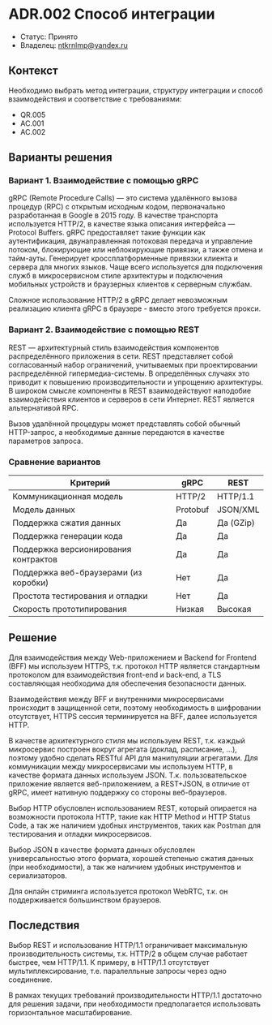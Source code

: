 # ADR.002 Способ интеграции

* Статус: Принято
* Владелец: ntkrnlmp@yandex.ru


## Контекст
Необходимо выбрать метод интеграции, структуру интеграции и способ взаимодействия и соответствие с требованиями:

* QR.005
* AC.001
* AC.002

## Варианты решения
<!--
  Примечание для проверяющего:

  По идее здесь надо было расписать варианты с методами интеграции и структурой,
  но т.к. этого явно не было указано в задании, описал только способ взаимодействия.
-->

### Вариант 1. Взаимодействие с помощью gRPC

gRPC (Remote Procedure Calls) — это система удалённого вызова процедур (RPC) с открытым исходным кодом, первоначально разработанная в Google в 2015 году. В качестве транспорта используется HTTP/2, в качестве языка описания интерфейса — Protocol Buffers. gRPC предоставляет такие функции как аутентификация, двунаправленная потоковая передача и управление потоком, блокирующие или неблокирующие привязки, а также отмена и тайм-ауты. Генерирует кроссплатформенные привязки клиента и сервера для многих языков. Чаще всего используется для подключения служб в микросервисном стиле архитектуры и подключения мобильных устройств и браузерных клиентов к серверным службам. 

Сложное использование HTTP/2 в gRPC делает невозможным реализацию клиента gRPC в браузере - вместо этого требуется прокси. 

### Вариант 2. Взаимодействие с помощью REST

REST — архитектурный стиль взаимодействия компонентов распределённого приложения в сети. REST представляет собой согласованный набор ограничений, учитываемых при проектировании распределённой гипермедиа-системы. В определённых случаях это приводит к повышению производительности и упрощению архитектуры. В широком смысле компоненты в REST взаимодействуют наподобие взаимодействия клиентов и серверов в сети Интернет. REST является альтернативой RPC.

Вызов удалённой процедуры может представлять собой обычный HTTP-запрос, а необходимые данные передаются в качестве параметров запроса.

### Сравнение вариантов

| Критерий                              | gRPC     | REST      |
| ------------------------------------- | -------- | --------- |
| Коммуникационная модель               | HTTP/2   | HTTP/1.1  |
| Модель данных                         | Protobuf | JSON/XML  |
| Поддержка сжатия данных               | Да       | Да (GZip) |
| Поддержка генерации кода              | Да       | Да        |
| Поддержка версионирования контрактов  | Да       | Да        |
| Поддержка веб-браузерами (из коробки) | Нет      | Да        |
| Простота тестирования и отладки       | Нет      | Да        |
| Скорость прототипирования             | Низкая   | Высокая   |

## Решение

Для взаимодействия между Web-приложением и Backend for Frontend (BFF) мы используем HTTPS, т.к. протокол HTTP является стандартным протоколом для взаимодействия front-end и back-end, а TLS составляющая необходима для обеспечения безопасности данных.

Взаимодействия между BFF и внутренними микросервисами происходит в защищенной сети, поэтому необходимость в шифровании отсутствует, HTTPS сессия терминируется на BFF, далее используется HTTP.

В качестве архитектурного стиля мы используем REST, т.к. каждый микросервис построен вокруг агрегата (доклад, расписание, ...), поэтому удобно сделать RESTful API для манипуляции агрегатами. Для коммуникации между микросервисами мы используем HTTP, в качестве формата данных используем JSON. Т.к. пользовательское приложение является веб-приложением, а REST+JSON, в отличие от gRPC, имеет нативную поддержку со стороны веб-браузеров.

Выбор HTTP обусловлен использованием REST, который опирается на возможности протокола HTTP, такие как HTTP Method и HTTP Status Code, а так же наличием удобных инструментов, таких как Postman для тестирования и отладки микросервисов. 

Выбор JSON в качестве формата данных обусловлен универсальностью этого формата, хорошей степенью сжатия данных (при необходимости), а так же наличием удобных инструментов и сериализаторов.

Для онлайн стриминга используется протокол WebRTC, т.к. он поддерживается большинством браузеров.


## Последствия
Выбор REST и использование HTTP/1.1 ограничивает максимальную производительность системы, т.к. HTTP/2 в общем случае работает быстрее, чем HTTP/1.1. К примеру, в HTTP/1.1 отсутствует мультиплексирование, т.е. паралелльные запросы через одно соединение.

В рамках текущих требований производительности HTTP/1.1 достаточно для решения задачи, при необходимости предполагается использовать горизонтальное масштабирование.